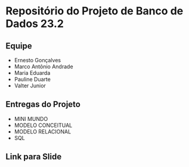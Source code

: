 # Repositório do Projeto de Banco de Dados 23.2

## Equipe
- Ernesto Gonçalves
- Marco Antônio Andrade
- Maria Eduarda
- Pauline Duarte
- Valter Junior

## Entregas do Projeto
- MINI MUNDO
- MODELO CONCEITUAL
- MODELO RELACIONAL
- SQL

## Link para Slide
